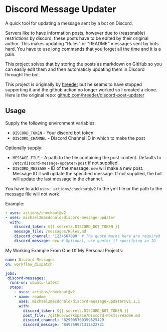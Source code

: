 # Discord Message Updater
A quick tool for updating a message sent by a bot on Discord.

Servers like to have information posts, however due to (reasonable) restrictions by
discord, these posts have to be edited by their original author. This makes updating "Rules" or "README" messages sent by bots hard. You have to use long commands that you forget all the time and it is a pain.

This project solves that by storing the posts as markdown on GitHub so you can easily edit them and then automaticly updating them in
Discord throught the bot.

This project is originally by [hreeder](https://github.com/hreeder/) but he seams to have stopped supporting it and the github action no longer worked so I created a clone. Here is the original repo: [github.com/hreeder/discord-post-updater](https://github.com/hreeder/discord-post-updater) 

## Usage

Supply the following environment variables:
* `DISCORD_TOKEN` - Your discord bot token
* `DISCORD_CHANNEL` - Discord Channel ID in which to make the post

Optionally supply:
* `MESSAGE_FILE` - A path to the file containing the post content. Defaults to
  `/etc/discord-message-updater/post` if not supplied.
* `DISCORD_MESSAGE` - ID of the message. `new` will make a new post. Message ID it will update the specified message. If not supplied, the bot will update the last message in the channel.

You have to add `uses: actions/checkout@v2` to the yml file or the path to the message file will not work

Example:
```yaml
- uses: actions/checkout@v2
- uses: michael2macdonald/discord-message-updater
  with:
    discord_token: ${{ secrets.DISCORD_BOT_TOKEN }}
    message_file: /messages/Rules.md
    discord_channel: '1234567890' # The quote marks here are required
    discord_message: new # Optional, use quotes if specifying an ID
```

My Working Example From One Of My Personal Projects:
```yaml
name: Discord Messages
on: workflow_dispatch

jobs:
 discord-messages:
  runs-on: ubuntu-latest
  steps:
    - uses: actions/checkout@v2
    - name: readme
      uses: michael2macdonald/discord-message-updater@v1.1.1
      with:
        discord_token: ${{ secrets.DISCORD_BOT_TOKEN }}
        post_file: /github/workspace/Discord-Posts/readme.md
        discord_channel: '829005760359825429'
        discord_message: '849769031313522731'
```
